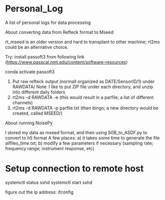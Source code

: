 # Personal_Log
A list of personal logs for data processing

About converting data from Refteck format to Mseed

rt_mseed is an older version and hard to transplant to other machine; 
rt2ms could be an alternative choice. 

Try: install passoft3 from following link (https://www.passcal.nmt.edu/content/software-resources)

conda activate passoft3 

1. Put raw refteck output (normall organized as DATE/SensorID/1) under RAWDATA/
Note: I like to put ZIP file under each directory, and unzip into different daily folders
2. rt2ms -d RAWDATA -e (this would result in a parfile; a list of different channels)
3. rt2ms -d RAWDATA -p parfile.txt (then bingo; a new directory would be created, called MSEED/)

About running NoisePy 

I stored my data as mseed format, and then using S0B_to_ASDF.py to convert to h5 format
A few places: a) it takes some time to generate the file allfiles_time.txt; b) modify 
a few parameters if necessary (sampling rate; frequency range; instrument response, etc)

# Setup connection to remote host 

systemctl status sshd 
systemctl start sshd

figure out the ip address: ifconfig
